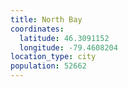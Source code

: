 ```yaml
---
title: North Bay
coordinates:
  latitude: 46.3091152
  longitude: -79.4608204
location_type: city
population: 52662
---
```

